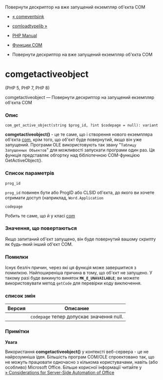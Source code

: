 Повернути дескриптор на вже запущений екземпляр об'єкта COM

-   [« comeventsink](function.com-event-sink.html)
    
-   [comloadtypelib »](function.com-load-typelib.html)
    
-   [PHP Manual](index.html)
    
-   [Функции COM](ref.com.html)
    
-   Повернути дескриптор на вже запущений екземпляр об'єкта COM
    

# comgetactiveobject

(PHP 5, PHP 7, PHP 8)

comgetactiveobject — Повернути дескриптор на запущений екземпляр об'єкта COM

### Опис

```methodsynopsis
com_get_active_object(string $prog_id, ?int $codepage = null): variant
```

**comgetactiveobject()** - це те саме, що і створення нового екземпляра об'єкта [com](class.com.html), крім того, що об'єкт буде повернутий, якщо він уже запущений. Програми OLE використовують так звану "`Таблицу Запущенных Объектов`" для можливості запускати програми один раз. Ця функція представляє обгортку над бібліотечною COM-функцією GetActiveObject().

### Список параметрів

`prog_id`

`prog_id` повинен бути або ProgID або CLSID об'єкта, до якого ви хочете отримати доступ (наприклад, `Word.Application`

`codepage`

Робить те саме, що й у класі [com](class.com.html)

### Значення, що повертаються

Якщо запитаний об'єкт запущено, він буде повернутий вашому скрипту як будь-який інший об'єкт COM.

### Помилки

Існує безліч причин, через які ця функція може завершитися з помилкою. Найпоширеніша причина в тому, що об'єкт не запущено. У такому разі буде викинуто виняток **`MK_E_UNAVAILABLE`**; ви можете використовувати метод `getCode` для перевірки коду виключення.

### список змін

| Версия | Описание |
| --- | --- |
|  | `codepage` тепер допускає значення null. |

### Примітки

**Увага**

Використання **comgetactiveobject()** у контексті веб-сервера - це не найрозумніша ідея. Більшість програм COM/OLE спроектовано так, що не можуть працювати одночасно з кількома користувачами, навіть (або особливо) Microsoft Office. Більше корисної інформації читайте у [» Considerations for Server-Side Automation of Office](http://support.microsoft.com/kb/257757)